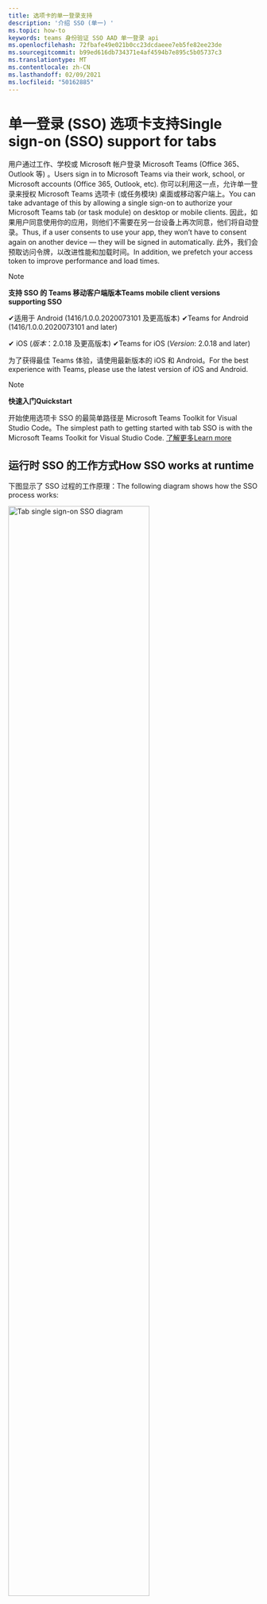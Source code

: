 ```yaml
---
title: 选项卡的单一登录支持
description: '介绍 SSO (单一) '
ms.topic: how-to
keywords: teams 身份验证 SSO AAD 单一登录 api
ms.openlocfilehash: 72fbafe49e021b0cc23dcdaeee7eb5fe82ee23de
ms.sourcegitcommit: b99ed616db734371e4af4594b7e895c5b05737c3
ms.translationtype: MT
ms.contentlocale: zh-CN
ms.lasthandoff: 02/09/2021
ms.locfileid: "50162885"
---
```

# <a name="single-sign-on-sso-support-for-tabs"></a><span data-ttu-id="a13d0-104">单一登录 (SSO) 选项卡支持</span><span class="sxs-lookup"><span data-stu-id="a13d0-104">Single sign-on (SSO) support for tabs</span></span>

<span data-ttu-id="a13d0-105">用户通过工作、学校或 Microsoft 帐户登录 Microsoft Teams (Office 365、Outlook 等) 。</span><span class="sxs-lookup"><span data-stu-id="a13d0-105">Users sign in to Microsoft Teams via their work, school, or Microsoft accounts (Office 365, Outlook, etc).</span></span> <span data-ttu-id="a13d0-106">你可以利用这一点，允许单一登录来授权 Microsoft Teams 选项卡 (或任务模块) 桌面或移动客户端上。</span><span class="sxs-lookup"><span data-stu-id="a13d0-106">You can take advantage of this by allowing a single sign-on to authorize your Microsoft Teams tab (or task module) on desktop or mobile clients.</span></span> <span data-ttu-id="a13d0-107">因此，如果用户同意使用你的应用，则他们不需要在另一台设备上再次同意，他们将自动登录。</span><span class="sxs-lookup"><span data-stu-id="a13d0-107">Thus, if a user consents to use your app, they won’t have to consent again on another device — they will be signed in automatically.</span></span> <span data-ttu-id="a13d0-108">此外，我们会预取访问令牌，以改进性能和加载时间。</span><span class="sxs-lookup"><span data-stu-id="a13d0-108">In addition, we prefetch your access token to improve performance and load times.</span></span>

> [!NOTE]
> <span data-ttu-id="a13d0-109">**支持 SSO 的 Teams 移动客户端版本**</span><span class="sxs-lookup"><span data-stu-id="a13d0-109">**Teams mobile client versions supporting SSO**</span></span>  
>
> <span data-ttu-id="a13d0-110">✔适用于 Android (1416/1.0.0.2020073101 及更高版本) </span><span class="sxs-lookup"><span data-stu-id="a13d0-110">✔Teams for Android (1416/1.0.0.2020073101 and later)</span></span>
>
> <span data-ttu-id="a13d0-111">✔ iOS (_版本_：2.0.18 及更高版本) </span><span class="sxs-lookup"><span data-stu-id="a13d0-111">✔Teams for iOS (_Version_: 2.0.18 and later)</span></span>  
>
> <span data-ttu-id="a13d0-112">为了获得最佳 Teams 体验，请使用最新版本的 iOS 和 Android。</span><span class="sxs-lookup"><span data-stu-id="a13d0-112">For the best experience with Teams, please use the latest version of iOS and Android.</span></span>

> [!NOTE]
> <span data-ttu-id="a13d0-113">**快速入门**</span><span class="sxs-lookup"><span data-stu-id="a13d0-113">**Quickstart**</span></span>  
>
> <span data-ttu-id="a13d0-114">开始使用选项卡 SSO 的最简单路径是 Microsoft Teams Toolkit for Visual Studio Code。</span><span class="sxs-lookup"><span data-stu-id="a13d0-114">The simplest path to getting started with tab SSO is with the Microsoft Teams Toolkit for Visual Studio Code.</span></span> [<span data-ttu-id="a13d0-115">了解更多</span><span class="sxs-lookup"><span data-stu-id="a13d0-115">Learn more</span></span>](../../../toolkit/visual-studio-code-tab-sso.md)

## <a name="how-sso-works-at-runtime"></a><span data-ttu-id="a13d0-116">运行时 SSO 的工作方式</span><span class="sxs-lookup"><span data-stu-id="a13d0-116">How SSO works at runtime</span></span>

<span data-ttu-id="a13d0-117">下图显示了 SSO 过程的工作原理：</span><span class="sxs-lookup"><span data-stu-id="a13d0-117">The following diagram shows how the SSO process works:</span></span>

<!-- markdownlint-disable MD033 -->
<img src="~/assets/images/tabs/tabs-sso-diagram.png" alt="Tab single sign-on SSO diagram" width="75%"/>

1. <span data-ttu-id="a13d0-118">在选项卡中，对进行 JavaScript 调用 `getAuthToken()` 。</span><span class="sxs-lookup"><span data-stu-id="a13d0-118">In the tab, a JavaScript call is made to `getAuthToken()`.</span></span> <span data-ttu-id="a13d0-119">这将指示 Teams 获取选项卡应用程序的身份验证令牌。</span><span class="sxs-lookup"><span data-stu-id="a13d0-119">This tells Teams to obtain an authentication token for the tab application.</span></span>
2. <span data-ttu-id="a13d0-120">如果这是当前用户第一次使用选项卡应用程序，当需要同意) 或处理双重身份验证 (例如双重身份验证) 时，系统将会提示你同意 (。</span><span class="sxs-lookup"><span data-stu-id="a13d0-120">If this is the first time the current user has used your tab application, there will be a request prompt to consent (if consent is required) or to handle step-up authentication (such as two-factor authentication).</span></span>
3. <span data-ttu-id="a13d0-121">Teams 从 Azure AD 终结点为当前用户请求选项卡应用程序令牌。</span><span class="sxs-lookup"><span data-stu-id="a13d0-121">Teams requests the tab application token from the Azure AD endpoint for the current user.</span></span>
4. <span data-ttu-id="a13d0-122">Azure AD 将选项卡应用程序令牌发送到 Teams 应用程序。</span><span class="sxs-lookup"><span data-stu-id="a13d0-122">Azure AD sends the tab application token to the Teams application.</span></span>
5. <span data-ttu-id="a13d0-123">Teams 将选项卡应用程序令牌作为调用返回的结果对象的一部分发送到 `getAuthToken()` 选项卡。</span><span class="sxs-lookup"><span data-stu-id="a13d0-123">Teams sends the tab application token to the tab as part of the result object returned by the `getAuthToken()` call.</span></span>
6. <span data-ttu-id="a13d0-124">令牌将在选项卡应用程序中通过 JavaScript 进行分析，以提取所需信息，如用户的电子邮件地址。</span><span class="sxs-lookup"><span data-stu-id="a13d0-124">The token will be parsed in the tab application, via JavaScript, to extract the needed information, such as the user's email address.</span></span>

> [!NOTE]
> <span data-ttu-id="a13d0-125">仅对同意一组有限的用户级 API（电子邮件、配置文件、offline_access 和 OpenId）有效，对进一步 Microsoft Graph 作用域（如 `getAuthToken()` `User.Read` 或）无效 `Mail.Read` 。</span><span class="sxs-lookup"><span data-stu-id="a13d0-125">The `getAuthToken()` is only valid for consenting to a limited set of user-level APIs — email, profile, offline_access and OpenId — and not for further Microsoft Graph scopes such as `User.Read` or `Mail.Read`.</span></span> <span data-ttu-id="a13d0-126">如果需要其他 Graph 范围，请参阅本文档末尾的部分，了解建议的 [解决方法](#apps-that-require-additional-microsoft-graph-scopes)。</span><span class="sxs-lookup"><span data-stu-id="a13d0-126">See our section at the end of this document for suggested workarounds if you require [additional Graph scopes](#apps-that-require-additional-microsoft-graph-scopes).</span></span>

<span data-ttu-id="a13d0-127">SSO API 还将 [在嵌入](../../../task-modules-and-cards/what-are-task-modules.md) Web 内容的任务模块中工作。</span><span class="sxs-lookup"><span data-stu-id="a13d0-127">The SSO API will also work in [Task Modules](../../../task-modules-and-cards/what-are-task-modules.md) that embed web content.</span></span>

## <a name="develop-an-sso-microsoft-teams-tab"></a><span data-ttu-id="a13d0-128">开发 SSO Microsoft Teams 选项卡</span><span class="sxs-lookup"><span data-stu-id="a13d0-128">Develop an SSO Microsoft Teams tab</span></span>

<span data-ttu-id="a13d0-129">本节介绍创建使用 SSO 的 Teams 选项卡所涉及的任务。</span><span class="sxs-lookup"><span data-stu-id="a13d0-129">This section describes the tasks involved in creating a Teams tab that uses SSO.</span></span> <span data-ttu-id="a13d0-130">此处介绍的这些任务与语言和框架无关。</span><span class="sxs-lookup"><span data-stu-id="a13d0-130">These tasks are described here are language- and framework-agnostic.</span></span>

### <a name="1-create-your-azure-active-directory-azure-ad-application"></a><span data-ttu-id="a13d0-131">1. 创建 Azure Active Directory (Azure AD) 应用程序</span><span class="sxs-lookup"><span data-stu-id="a13d0-131">1. Create your Azure Active Directory (Azure AD) application</span></span>

#### <a name="registering-your-application-in-theazure-ad-portal-overview"></a><span data-ttu-id="a13d0-132">在[Azure AD](https://azure.microsoft.com/features/azure-portal/) 门户中注册应用程序概述：</span><span class="sxs-lookup"><span data-stu-id="a13d0-132">Registering your application in the[Azure AD portal](https://azure.microsoft.com/features/azure-portal/) overview:</span></span>

1. <span data-ttu-id="a13d0-133">获取[Azure AD 应用程序 ID。](/azure/active-directory/develop/howto-create-service-principal-portal#get-values-for-signing-in)</span><span class="sxs-lookup"><span data-stu-id="a13d0-133">Get your [Azure AD Application ID](/azure/active-directory/develop/howto-create-service-principal-portal#get-values-for-signing-in).</span></span>
2. <span data-ttu-id="a13d0-134">指定应用程序对 Azure AD 终结点和（可选）Microsoft Graph 所需的权限。</span><span class="sxs-lookup"><span data-stu-id="a13d0-134">Specify the permissions that your application needs for the Azure AD endpoint and, optionally, Microsoft Graph.</span></span>
3. <span data-ttu-id="a13d0-135">[授予 Teams](/azure/active-directory/develop/howto-create-service-principal-portal#configure-access-policies-on-resources) 桌面、Web 和移动应用程序的权限。</span><span class="sxs-lookup"><span data-stu-id="a13d0-135">[Grant permissions](/azure/active-directory/develop/howto-create-service-principal-portal#configure-access-policies-on-resources) for Teams desktop, web, and mobile applications.</span></span>
4. <span data-ttu-id="a13d0-136">通过选择"添加范围 **"** 按钮来预授权 Teams，在打开的面板中输入 `access_as_user` 为范围 **名称**。</span><span class="sxs-lookup"><span data-stu-id="a13d0-136">Pre-authorize Teams by selecting the **Add a scope** button and in the panel that opens, enter `access_as_user` as the **Scope name**.</span></span>

> [!NOTE]
> <span data-ttu-id="a13d0-137">应了解一些重要限制：</span><span class="sxs-lookup"><span data-stu-id="a13d0-137">There are some important restrictions you should be aware of:</span></span>
>
> * <span data-ttu-id="a13d0-138">我们仅支持用户级别的 Microsoft Graph API 权限，即电子邮件、配置文件、offline_access、OpenId。</span><span class="sxs-lookup"><span data-stu-id="a13d0-138">We only support user-level Microsoft Graph API permissions, i.e., email, profile, offline_access, OpenId.</span></span> <span data-ttu-id="a13d0-139">如果你需要访问其他 Microsoft Graph 作用域， (或) ，请参阅本文档 `User.Read` 末尾 `Mail.Read` 的推荐解决方法。 [](#apps-that-require-additional-microsoft-graph-scopes)</span><span class="sxs-lookup"><span data-stu-id="a13d0-139">If you need access to other Microsoft Graph scopes (such as `User.Read` or `Mail.Read`), see our [recommended workaround](#apps-that-require-additional-microsoft-graph-scopes) at the end of this documentation.</span></span>
> * <span data-ttu-id="a13d0-140">应用程序的域名与为 Azure AD 应用程序注册的域名相同，这一点很重要。</span><span class="sxs-lookup"><span data-stu-id="a13d0-140">It's important that your application's domain name is the same as the domain name you've registering for your Azure AD application.</span></span>
> * <span data-ttu-id="a13d0-141">目前，我们不支持每个应用多个域。</span><span class="sxs-lookup"><span data-stu-id="a13d0-141">We don't currently support multiple domains per app.</span></span>
> * <span data-ttu-id="a13d0-142">我们不支持使用该域的应用程序，因为它太常见， `azurewebsites.net` 并且可能是一种安全风险。</span><span class="sxs-lookup"><span data-stu-id="a13d0-142">We don't support applications that use the `azurewebsites.net` domain because it is too common and may be a security risk.</span></span> <span data-ttu-id="a13d0-143">但是，我们正在积极寻求删除此限制。</span><span class="sxs-lookup"><span data-stu-id="a13d0-143">However, we're actively seeking to remove this restriction.</span></span>

#### <a name="registering-your-app-through-the-azure-active-directory-portal-in-depth"></a><span data-ttu-id="a13d0-144">通过 Azure Active Directory 门户进行深入注册应用：</span><span class="sxs-lookup"><span data-stu-id="a13d0-144">Registering your app through the Azure Active Directory portal in-depth:</span></span>

1. <span data-ttu-id="a13d0-145">在 Azure Active [Directory - 应用注册门户中注册新](https://go.microsoft.com/fwlink/?linkid=2083908) 应用程序。</span><span class="sxs-lookup"><span data-stu-id="a13d0-145">Register a new application in the [Azure Active Directory – App Registrations](https://go.microsoft.com/fwlink/?linkid=2083908) portal.</span></span>
2. <span data-ttu-id="a13d0-146">选择 **"新建** 注册"， *在"注册应用程序"页上*，设置以下值：</span><span class="sxs-lookup"><span data-stu-id="a13d0-146">Select **New Registration** and on the *register an application page*, set following values:</span></span>
    * <span data-ttu-id="a13d0-147">将 **名称** 设置为应用名称。</span><span class="sxs-lookup"><span data-stu-id="a13d0-147">Set **name** to your app name.</span></span>
    * <span data-ttu-id="a13d0-148">选择 **支持的帐户类型 (** 任何帐户类型都) ¹</span><span class="sxs-lookup"><span data-stu-id="a13d0-148">Choose the **supported account types** (any account type will work) ¹</span></span>
    * <span data-ttu-id="a13d0-149">保留“重定向 URI”为空。</span><span class="sxs-lookup"><span data-stu-id="a13d0-149">Leave **Redirect URI** empty.</span></span>
    * <span data-ttu-id="a13d0-150">选择“注册”。</span><span class="sxs-lookup"><span data-stu-id="a13d0-150">Choose **Register**.</span></span>
3. <span data-ttu-id="a13d0-151">在概述页上，复制并保存应用程序 (**客户端) ID。**</span><span class="sxs-lookup"><span data-stu-id="a13d0-151">On the overview page, copy and save the **Application (client) ID**.</span></span> <span data-ttu-id="a13d0-152">稍后在更新 Teams 应用程序清单时将需要它。</span><span class="sxs-lookup"><span data-stu-id="a13d0-152">You’ll need it later when updating your Teams application manifest.</span></span>
4. <span data-ttu-id="a13d0-153">在“**管理**”下，选择“**公开 API**”。</span><span class="sxs-lookup"><span data-stu-id="a13d0-153">Under **Manage**, select **Expose an API**.</span></span> 
5. <span data-ttu-id="a13d0-154">选择 **"设置** "链接以生成应用程序 ID URI，格式为 `api://{AppID}` 。</span><span class="sxs-lookup"><span data-stu-id="a13d0-154">Select the **Set** link to generate the Application ID URI in the form of `api://{AppID}`.</span></span> <span data-ttu-id="a13d0-155">插入您的完全限定域名 (双正斜杠和 GUID 之间追加一个) 斜杠"/"。</span><span class="sxs-lookup"><span data-stu-id="a13d0-155">Insert your fully qualified domain name (with a forward slash "/" appended to the end) between the double forward slashes and the GUID.</span></span> <span data-ttu-id="a13d0-156">整个 ID 的形式 `api://fully-qualified-domain-name.com/{AppID}` 应为：</span><span class="sxs-lookup"><span data-stu-id="a13d0-156">The entire ID should have the form of: `api://fully-qualified-domain-name.com/{AppID}` ²</span></span>
    * <span data-ttu-id="a13d0-157">ex： `api://subdomain.example.com/00000000-0000-0000-0000-000000000000` .</span><span class="sxs-lookup"><span data-stu-id="a13d0-157">ex: `api://subdomain.example.com/00000000-0000-0000-0000-000000000000`.</span></span>
    
    <span data-ttu-id="a13d0-158">完全限定的域名是提供应用服务的人工可读域名。</span><span class="sxs-lookup"><span data-stu-id="a13d0-158">The fully qualified domain name is the human readable domain name from which your app is served.</span></span> <span data-ttu-id="a13d0-159">如果使用的是隧道服务（如 ngrok），则需要在 ngrok 子域更改时更新此值。</span><span class="sxs-lookup"><span data-stu-id="a13d0-159">If you are using a tunneling service such as ngrok, you will need to update     this value whenever your ngrok subdomain changes.</span></span> 
6. <span data-ttu-id="a13d0-160">选择“添加一个作用域”按钮。</span><span class="sxs-lookup"><span data-stu-id="a13d0-160">Select the **Add a scope** button.</span></span> <span data-ttu-id="a13d0-161">在打开的面板中，输入 `access_as_user` 作为“作用域名称”。</span><span class="sxs-lookup"><span data-stu-id="a13d0-161">In the panel that opens, enter `access_as_user` as the **Scope name**.</span></span>
7. <span data-ttu-id="a13d0-162">设置 **谁可以同意？**`Admins and users`</span><span class="sxs-lookup"><span data-stu-id="a13d0-162">Set **Who can consent?** to `Admins and users`</span></span>
8. <span data-ttu-id="a13d0-163">使用适用于作用域的值填写用于配置管理员和用户同意提示的 `access_as_user` 字段：</span><span class="sxs-lookup"><span data-stu-id="a13d0-163">Fill in the fields for configuring the admin and user consent prompts with values that are appropriate for the `access_as_user` scope:</span></span>
    * <span data-ttu-id="a13d0-164">**管理员同意标题：** Teams 可以访问用户配置文件。</span><span class="sxs-lookup"><span data-stu-id="a13d0-164">**Admin consent title:** Teams can access the user’s profile.</span></span>
    * <span data-ttu-id="a13d0-165">**管理员同意说明**：允许 Teams 以当前用户模式调用应用的 Web API。</span><span class="sxs-lookup"><span data-stu-id="a13d0-165">**Admin consent description**: Allows Teams to call the app’s web APIs as the current user.</span></span>
    * <span data-ttu-id="a13d0-166">**用户同意标题**：Teams 可以访问用户配置文件并代表用户提出请求。</span><span class="sxs-lookup"><span data-stu-id="a13d0-166">**User consent title**: Teams can access the user profile and make requests on the user's behalf.</span></span>
    * <span data-ttu-id="a13d0-167">**用户同意说明：** 允许 Teams 使用与用户相同的权限调用此应用的 API。</span><span class="sxs-lookup"><span data-stu-id="a13d0-167">**User consent description:** Enable Teams to call this app’s APIs with the same rights as the user.</span></span>
9. <span data-ttu-id="a13d0-168">确保 **状态** 设置为 **"已启用"**</span><span class="sxs-lookup"><span data-stu-id="a13d0-168">Ensure that **State** is set to **Enabled**</span></span>
10. <span data-ttu-id="a13d0-169">选择要 **保存的"添加** 范围"按钮</span><span class="sxs-lookup"><span data-stu-id="a13d0-169">Select the **Add scope** button to save</span></span> 
    * <span data-ttu-id="a13d0-170">显示在文本字段正下方的范围名称的域部分应自动匹配上一步中设置的应用程序 **ID** URI，并追加 `/access_as_user` 到末尾：</span><span class="sxs-lookup"><span data-stu-id="a13d0-170">The domain part of the **Scope name** displayed just below the text field should automatically match the **Application ID** URI set in the previous step, with `/access_as_user` appended to the end:</span></span>
        * `api://subdomain.example.com/00000000-0000-0000-0000-000000000000/access_as_user`
11. <span data-ttu-id="a13d0-171">在 **"授权客户端应用程序** "部分，确定要针对应用的 Web 应用程序授权的应用程序。</span><span class="sxs-lookup"><span data-stu-id="a13d0-171">In the **Authorized client applications** section, identify the applications that you want to authorize for your app’s web application.</span></span> <span data-ttu-id="a13d0-172">选择 *"添加客户端应用程序"。*</span><span class="sxs-lookup"><span data-stu-id="a13d0-172">Select *Add a client application*.</span></span> <span data-ttu-id="a13d0-173">输入以下每个客户端 ID，然后选择在上一步中创建的授权范围：</span><span class="sxs-lookup"><span data-stu-id="a13d0-173">Enter each of the following client IDs and select the authorized scope you created in the previous step:</span></span>
    * <span data-ttu-id="a13d0-174">`1fec8e78-bce4-4aaf-ab1b-5451cc387264` (Teams 移动/桌面应用程序) </span><span class="sxs-lookup"><span data-stu-id="a13d0-174">`1fec8e78-bce4-4aaf-ab1b-5451cc387264` (Teams mobile/desktop application)</span></span>
    * <span data-ttu-id="a13d0-175">`5e3ce6c0-2b1f-4285-8d4b-75ee78787346` (Teams Web 应用程序) </span><span class="sxs-lookup"><span data-stu-id="a13d0-175">`5e3ce6c0-2b1f-4285-8d4b-75ee78787346` (Teams web application)</span></span>
12. <span data-ttu-id="a13d0-176">导航到 **API 权限**。</span><span class="sxs-lookup"><span data-stu-id="a13d0-176">Navigate to **API Permissions**.</span></span> <span data-ttu-id="a13d0-177">选择 *"添加* Microsoft Graph 委派权限"权限，然后从 Microsoft Graph API 添加  >    >  以下权限：</span><span class="sxs-lookup"><span data-stu-id="a13d0-177">Select *Add a permission* > *Microsoft Graph* > *Delegated permissions*, then add the following permissions from Microsoft Graph API:</span></span>
    * <span data-ttu-id="a13d0-178">User.Read (默认启用) </span><span class="sxs-lookup"><span data-stu-id="a13d0-178">User.Read (enabled by default)</span></span>
    * <span data-ttu-id="a13d0-179">email</span><span class="sxs-lookup"><span data-stu-id="a13d0-179">email</span></span>
    * <span data-ttu-id="a13d0-180">offline_access</span><span class="sxs-lookup"><span data-stu-id="a13d0-180">offline_access</span></span>
    * <span data-ttu-id="a13d0-181">OpenId</span><span class="sxs-lookup"><span data-stu-id="a13d0-181">OpenId</span></span>
    * <span data-ttu-id="a13d0-182">个人资料</span><span class="sxs-lookup"><span data-stu-id="a13d0-182">profile</span></span>

13. <span data-ttu-id="a13d0-183">导航到 **身份验证**</span><span class="sxs-lookup"><span data-stu-id="a13d0-183">Navigate to **Authentication**</span></span>

    <span data-ttu-id="a13d0-184">如果应用尚未获得 IT 管理员同意，则用户第一次使用应用时必须同意。</span><span class="sxs-lookup"><span data-stu-id="a13d0-184">If an app hasn't been granted IT admin consent, users will have to provide consent the first time they use an app.</span></span>

    <span data-ttu-id="a13d0-185">设置重定向 URI：</span><span class="sxs-lookup"><span data-stu-id="a13d0-185">Set a redirect URI:</span></span>
    * <span data-ttu-id="a13d0-186">选择 **"添加平台"。**</span><span class="sxs-lookup"><span data-stu-id="a13d0-186">Select **Add a platform**.</span></span>
    * <span data-ttu-id="a13d0-187">选择 **Web**。</span><span class="sxs-lookup"><span data-stu-id="a13d0-187">Select **web**.</span></span>
    * <span data-ttu-id="a13d0-188">输入 **应用的重定向 URI。**</span><span class="sxs-lookup"><span data-stu-id="a13d0-188">Enter the **redirect URI** for your app.</span></span> <span data-ttu-id="a13d0-189">这将是一个页面，其中成功的隐式授予流将重定向用户。</span><span class="sxs-lookup"><span data-stu-id="a13d0-189">This will be the page where a successful implicit grant flow will redirect the user.</span></span> <span data-ttu-id="a13d0-190">这将是在步骤 5 中输入的完全限定域名，后跟应发送身份验证响应的 API 路由。</span><span class="sxs-lookup"><span data-stu-id="a13d0-190">This will be same fully qualified domain name that you entered in step 5 followed by the API route where a authentication response should be sent.</span></span> <span data-ttu-id="a13d0-191">如果你正在遵循任何 Teams 示例，这将： `https://subdomain.example.com/auth-end`</span><span class="sxs-lookup"><span data-stu-id="a13d0-191">If you are following any of the Teams samples, this will be: `https://subdomain.example.com/auth-end`</span></span>

    <span data-ttu-id="a13d0-192">接下来，通过选中以下框启用隐式授予：</span><span class="sxs-lookup"><span data-stu-id="a13d0-192">Next, enable implicit grant by checking the following boxes:</span></span>  
    <span data-ttu-id="a13d0-193">✔ ID 令牌</span><span class="sxs-lookup"><span data-stu-id="a13d0-193">✔ ID Token</span></span>  
    <span data-ttu-id="a13d0-194">✔访问令牌</span><span class="sxs-lookup"><span data-stu-id="a13d0-194">✔ Access Token</span></span>  
    
<span data-ttu-id="a13d0-195">恭喜！</span><span class="sxs-lookup"><span data-stu-id="a13d0-195">Congratulations!</span></span> <span data-ttu-id="a13d0-196">已完成应用注册先决条件，可以继续选项卡 SSO 应用。</span><span class="sxs-lookup"><span data-stu-id="a13d0-196">You have completed the app registration prerequisites to proceed with your tab SSO app.</span></span>     

> [!NOTE]
>
> * <span data-ttu-id="a13d0-197">¹ 如果你的 Azure AD 应用在 Teams 中提出身份验证请求的同一租户中注册，将不会要求用户同意，并且将被授予访问令牌。</span><span class="sxs-lookup"><span data-stu-id="a13d0-197">¹ If your Azure AD app is registered in the _same_ tenant where you're making an authentication request in Teams, the user won't be asked to consent and will be granted an access token right away.</span></span> <span data-ttu-id="a13d0-198">如果用户在不同的租户中注册 Azure AD 应用，则只需同意这些权限。</span><span class="sxs-lookup"><span data-stu-id="a13d0-198">Users only need to consent to these permissions if the Azure AD app is registered in a different tenant.</span></span>
> * <span data-ttu-id="a13d0-199">1 如果出现错误，指出域已拥有并且你是所有者，请按照快速入门中的过程操作：将自定义域名添加到 [Azure Active Directory](/azure/active-directory/fundamentals/add-custom-domain) 以注册域，然后重复上述步骤 5。</span><span class="sxs-lookup"><span data-stu-id="a13d0-199">² If you get an error stating that the domain is already owned and you are the owner, follow the procedure at [Quickstart: Add a custom domain name to Azure Active Directory](/azure/active-directory/fundamentals/add-custom-domain) to register the domain, and then repeat step 5, above.</span></span> <span data-ttu-id="a13d0-200"> (如果不使用 Office 365 租赁服务中的管理员凭据登录，也会) 。</span><span class="sxs-lookup"><span data-stu-id="a13d0-200">(This error can also occur if you aren't signed in with Admin credentials in the Office 365 tenancy).</span></span>
> * <span data-ttu-id="a13d0-201">如果未在返回的访问令牌 (UPN) 主体名称，可以在 Azure AD 中将其添加为可选声明。 [](https://docs.microsoft.com/azure/active-directory/develop/active-directory-optional-claims)</span><span class="sxs-lookup"><span data-stu-id="a13d0-201">If you are not receiving the UPN (User Principal Name) in the returned access token, you can add it as an [optional claim](https://docs.microsoft.com/azure/active-directory/develop/active-directory-optional-claims) in Azure AD.</span></span>

### <a name="2-update-your-microsoft-teams-application-manifest"></a><span data-ttu-id="a13d0-202">2. 更新 Microsoft Teams 应用程序清单</span><span class="sxs-lookup"><span data-stu-id="a13d0-202">2. Update your Microsoft Teams application manifest</span></span>

<span data-ttu-id="a13d0-203">将新属性添加到 Microsoft Teams 清单：</span><span class="sxs-lookup"><span data-stu-id="a13d0-203">Add new properties to your Microsoft Teams manifest:</span></span>

* <span data-ttu-id="a13d0-204">**WebApplicationInfo** - 以下元素的父元素：</span><span class="sxs-lookup"><span data-stu-id="a13d0-204">**WebApplicationInfo** - The parent of the following elements:</span></span>

> [!div class="checklist"]
> * <span data-ttu-id="a13d0-205">**id** - 应用程序的客户端 ID。</span><span class="sxs-lookup"><span data-stu-id="a13d0-205">**id** - The client ID of the application.</span></span> <span data-ttu-id="a13d0-206">这是在向 Azure AD 注册应用程序时获取的应用程序 ID。</span><span class="sxs-lookup"><span data-stu-id="a13d0-206">This is the application ID that you obtained as part of registering the application with Azure AD.</span></span>
>* <span data-ttu-id="a13d0-207">**resource** - 应用程序的域和子域。</span><span class="sxs-lookup"><span data-stu-id="a13d0-207">**resource** - The domain and subdomain of your application.</span></span> <span data-ttu-id="a13d0-208">这是相同的 URI (，包括) 步骤 6 中创建时注册 `api://` `scope` 的协议。</span><span class="sxs-lookup"><span data-stu-id="a13d0-208">This is the same URI (including the `api://` protocol) that you registered when creating your `scope` in step 6 above.</span></span> <span data-ttu-id="a13d0-209">不应在资源 `access_as_user` 中包括路径。</span><span class="sxs-lookup"><span data-stu-id="a13d0-209">You shouldn't include the `access_as_user` path in your resource.</span></span> <span data-ttu-id="a13d0-210">此 URI 的域部分应匹配 Teams 应用程序清单的 URL 中使用的域，包括任何子域。</span><span class="sxs-lookup"><span data-stu-id="a13d0-210">The domain part of this URI should match the domain, including any subdomains, used in the URLs of your Teams application manifest.</span></span>

```json
"webApplicationInfo": {
  "id": "00000000-0000-0000-0000-000000000000",
  "resource": "api://subdomain.example.com/00000000-0000-0000-0000-000000000000"
}
```

> [!NOTE]
>
>* <span data-ttu-id="a13d0-211">AAD 应用的资源通常是其站点 URL 和 appID 的根 (例如 `api://subdomain.example.com/00000000-0000-0000-0000-000000000000`) 。</span><span class="sxs-lookup"><span data-stu-id="a13d0-211">The resource for an AAD app will usually be the root of its site URL and the appID (e.g. `api://subdomain.example.com/00000000-0000-0000-0000-000000000000`).</span></span> <span data-ttu-id="a13d0-212">我们还使用此值来确保你的请求来自同一个域。</span><span class="sxs-lookup"><span data-stu-id="a13d0-212">We also use this value to ensure your request is coming from the same domain.</span></span> <span data-ttu-id="a13d0-213">因此，请确保选项卡使用的域与资源属性 `contentURL` 相同。</span><span class="sxs-lookup"><span data-stu-id="a13d0-213">Therefore, make sure that the `contentURL` for your tab uses the same domains as your resource property.</span></span>
>* <span data-ttu-id="a13d0-214">您需要使用清单版本 1.5 或更高版本来实现 `webApplicationInfo` 该字段。</span><span class="sxs-lookup"><span data-stu-id="a13d0-214">You need to use manifest version 1.5 or higher to implement the `webApplicationInfo` field.</span></span>

### <a name="3-get-an-authentication-token-from-your-client-side-code"></a><span data-ttu-id="a13d0-215">3. 从客户端代码获取身份验证令牌</span><span class="sxs-lookup"><span data-stu-id="a13d0-215">3. Get an authentication token from your client-side code</span></span>

<span data-ttu-id="a13d0-216">下面是身份验证 API 的外观：</span><span class="sxs-lookup"><span data-stu-id="a13d0-216">Here's what the authentication API looks like:</span></span>

```javascript
var authTokenRequest = {
  successCallback: function(result) { console.log("Success: " + result); },
  failureCallback: function(error) { console.log("Failure: " + error); }
};
microsoftTeams.authentication.getAuthToken(authTokenRequest);
```

<span data-ttu-id="a13d0-217">当你呼叫时（对于用户级别 (需要其他用户同意) -我们将向用户显示一个对话框，鼓励他们授予 `getAuthToken` 其他同意。</span><span class="sxs-lookup"><span data-stu-id="a13d0-217">When you call `getAuthToken` - and additional user consent is required (for user-level permissions) - we will show a dialog to the user encouraging them to grant additional consent.</span></span> 

<span data-ttu-id="a13d0-218">在成功回调中收到访问令牌后，你可以解码访问令牌以查看与该令牌关联的声明。</span><span class="sxs-lookup"><span data-stu-id="a13d0-218">Once you've received the access token in the success callback you can decode the access token to view the claims associated with that token.</span></span> <span data-ttu-id="a13d0-219"> (，也可以手动将访问令牌复制/粘贴到工具（如 JWT.io）中，以检查[](https://jwt.io/)访问令牌) 。</span><span class="sxs-lookup"><span data-stu-id="a13d0-219">(Optionally, you can manually copy/paste the access token into a tool such as [JWT.io](https://jwt.io/) to inspect its contents).</span></span> <span data-ttu-id="a13d0-220">如果未在返回的访问令牌 (UPN) 主体名称，可以在 Azure AD 中将其添加为可选声明。 [](https://docs.microsoft.com/azure/active-directory/develop/active-directory-optional-claims)</span><span class="sxs-lookup"><span data-stu-id="a13d0-220">If you are not receiving the UPN (User Principal Name) in the returned access token, you can add it as an [optional claim](https://docs.microsoft.com/azure/active-directory/develop/active-directory-optional-claims) in Azure AD.</span></span>

<p>
    <img src="~/assets/images/tabs/tabs-sso-prompt.png" alt="Tab single sign-on SSO dialog prompt" width="75%"/>
</p>

## <a name="code-sample"></a><span data-ttu-id="a13d0-221">代码示例</span><span class="sxs-lookup"><span data-stu-id="a13d0-221">Code sample</span></span>

|<span data-ttu-id="a13d0-222">**示例名称**</span><span class="sxs-lookup"><span data-stu-id="a13d0-222">**Sample name**</span></span>|<span data-ttu-id="a13d0-223">**说明**</span><span class="sxs-lookup"><span data-stu-id="a13d0-223">**Description**</span></span>|<span data-ttu-id="a13d0-224">**C#**</span><span class="sxs-lookup"><span data-stu-id="a13d0-224">**C#**</span></span>|<span data-ttu-id="a13d0-225">**TypeScript**</span><span class="sxs-lookup"><span data-stu-id="a13d0-225">**TypeScript**</span></span>|
|---------------|---------------|------|--------------|
| <span data-ttu-id="a13d0-226">Tab SSO</span><span class="sxs-lookup"><span data-stu-id="a13d0-226">Tab SSO</span></span> |<span data-ttu-id="a13d0-227">用于选项卡 Azure AD SSO 的 Microsoft Teams 示例应用</span><span class="sxs-lookup"><span data-stu-id="a13d0-227">Microsoft Teams sample app for tabs Azure AD SSO</span></span>| [<span data-ttu-id="a13d0-228">View</span><span class="sxs-lookup"><span data-stu-id="a13d0-228">View</span></span>](https://github.com/OfficeDev/Microsoft-Teams-Samples/tree/main/samples/tab-sso/csharp)|<span data-ttu-id="a13d0-229">[视图](https://github.com/OfficeDev/Microsoft-Teams-Samples/blob/main/samples/tab-sso/nodejs)，</span><span class="sxs-lookup"><span data-stu-id="a13d0-229">[View](https://github.com/OfficeDev/Microsoft-Teams-Samples/blob/main/samples/tab-sso/nodejs),</span></span> </br>[<span data-ttu-id="a13d0-230">Teams Toolkit</span><span class="sxs-lookup"><span data-stu-id="a13d0-230">Teams Toolkit</span></span>](../../../toolkit/visual-studio-code-tab-sso.md)|

## <a name="known-limitations"></a><span data-ttu-id="a13d0-231">已知限制</span><span class="sxs-lookup"><span data-stu-id="a13d0-231">Known Limitations</span></span>

### <a name="apps-that-require-additional-microsoft-graph-scopes"></a><span data-ttu-id="a13d0-232">需要其他 Microsoft Graph 作用域的应用</span><span class="sxs-lookup"><span data-stu-id="a13d0-232">Apps that require additional Microsoft Graph Scopes</span></span>

<span data-ttu-id="a13d0-233">我们当前针对 SSO 的实现仅授予用户级别权限（电子邮件、配置文件、offline_access、OpenId）的许可，而不是针对其他 API (如 User.Read 或 Mail.Read) 。</span><span class="sxs-lookup"><span data-stu-id="a13d0-233">Our current implementation for SSO only grants consent for user-level permissions — email, profile, offline_access, OpenId — not for other APIs (such as User.Read or Mail.Read).</span></span> <span data-ttu-id="a13d0-234">如果你的应用需要进一步使用 Microsoft Graph 范围，下面是一些启用的解决方法：</span><span class="sxs-lookup"><span data-stu-id="a13d0-234">If your app needs further Microsoft Graph scopes, here are some enabling workarounds:</span></span>

#### <a name="tenant-admin-consent"></a><span data-ttu-id="a13d0-235">租户管理员同意</span><span class="sxs-lookup"><span data-stu-id="a13d0-235">Tenant Admin Consent</span></span>

<span data-ttu-id="a13d0-236">最简单的方法是让租户管理员代表组织预先同意。</span><span class="sxs-lookup"><span data-stu-id="a13d0-236">The simplest approach is to get a tenant admin to pre-consent on behalf of the organization.</span></span> <span data-ttu-id="a13d0-237">这意味着用户不需要同意这些作用域，然后可以使用 Azure AD 的代表流自由交换令牌 [服务器端](/azure/active-directory/develop/v1-oauth2-on-behalf-of-flow)。</span><span class="sxs-lookup"><span data-stu-id="a13d0-237">This means users won’t have to consent to these scopes and you can then be free to exchange the token server side using Azure AD’s [on-behalf-of flow](/azure/active-directory/develop/v1-oauth2-on-behalf-of-flow).</span></span> <span data-ttu-id="a13d0-238">此解决方法对于内部业务线应用程序是可接受的，但可能不足以供可能无法依赖租户管理员审批的第三方开发人员使用。</span><span class="sxs-lookup"><span data-stu-id="a13d0-238">This workaround is acceptable for internal line-of-business applications but may not be enough for third-party developers who may not be able to rely on tenant admin approval.</span></span>

<span data-ttu-id="a13d0-239">代表组织以租户管理员 (的一种) 方式是访问：</span><span class="sxs-lookup"><span data-stu-id="a13d0-239">A simple way of consenting on behalf of an organization (as a tenant admin) is to visit:</span></span>

* `https://login.microsoftonline.com/common/adminconsent?client_id=<AAD_App_ID>`

#### <a name="asking-for-additional-consent-using-the-auth-api"></a><span data-ttu-id="a13d0-240">使用身份验证 API 请求其他同意</span><span class="sxs-lookup"><span data-stu-id="a13d0-240">Asking for additional consent using the Auth API</span></span>

<span data-ttu-id="a13d0-241">获取其他 Microsoft Graph 作用域的另一个方法是使用我们现有的基于 Web 的 [Azure AD](~/tabs/how-to/authentication/auth-tab-aad.md#navigate-to-the-authorization-page-from-your-popup-page) 身份验证方法呈现同意对话框，该方法涉及弹出 Azure AD 同意对话框。</span><span class="sxs-lookup"><span data-stu-id="a13d0-241">Another approach for getting additional Microsoft Graph scopes is to present a consent dialog using our existing [web-based Azure AD authentication approach](~/tabs/how-to/authentication/auth-tab-aad.md#navigate-to-the-authorization-page-from-your-popup-page) which involves popping up an Azure AD consent dialog.</span></span> <span data-ttu-id="a13d0-242">有一些值得注意的新增功能：</span><span class="sxs-lookup"><span data-stu-id="a13d0-242">There are some notable additions:</span></span>

1. <span data-ttu-id="a13d0-243">使用检索到的令牌需要使用 Azure AD 代表流在服务器端进行交换，才能访问这些额外的 `getAuthToken()` Microsoft Graph API。 [](/azure/active-directory/develop/v2-oauth2-on-behalf-of-flow)</span><span class="sxs-lookup"><span data-stu-id="a13d0-243">The token retrieved using `getAuthToken()` needs to be exchanged server-side using Azure AD [on-behalf-of flow](/azure/active-directory/develop/v2-oauth2-on-behalf-of-flow) to get access to those additional Microsoft Graph APIs.</span></span>
    * <span data-ttu-id="a13d0-244">请务必将 v2 Microsoft Graph 终结点用于此交换</span><span class="sxs-lookup"><span data-stu-id="a13d0-244">Be sure to use the v2 Microsoft Graph endpoint for this exchange</span></span>
2. <span data-ttu-id="a13d0-245">如果交换失败，Azure AD 将返回无效的授予例外。</span><span class="sxs-lookup"><span data-stu-id="a13d0-245">If the exchange fails, Azure AD will return an invalid grant exception.</span></span> <span data-ttu-id="a13d0-246">通常有两条错误消息之一： `invalid_grant` 或 `interaction_required`</span><span class="sxs-lookup"><span data-stu-id="a13d0-246">There are usually one of two error messages: `invalid_grant` or `interaction_required`</span></span>
3. <span data-ttu-id="a13d0-247">当交换失败时，需要请求其他同意。</span><span class="sxs-lookup"><span data-stu-id="a13d0-247">When the exchange fails, then you need to ask for additional consent.</span></span> <span data-ttu-id="a13d0-248">我们建议显示一些要求用户授予其他同意的 UI。</span><span class="sxs-lookup"><span data-stu-id="a13d0-248">We recommend showing some UI asking the user to grant additional consent.</span></span> <span data-ttu-id="a13d0-249">此 UI 应包括使用 Azure AD 身份验证 API 触发 [Azure AD 同意对话框的按钮](~/concepts/authentication/auth-silent-aad.md)。</span><span class="sxs-lookup"><span data-stu-id="a13d0-249">This UI should include a button that triggers an Azure AD consent dialog using our [Azure AD authentication API](~/concepts/authentication/auth-silent-aad.md).</span></span>
4. <span data-ttu-id="a13d0-250">当请求 Azure AD 的其他同意时，你需要将查询 `prompt=consent` [字符串参数](~/tabs/how-to/authentication/auth-silent-aad.md#get-the-user-context) 包括在 Azure AD 中，否则 Azure AD 不会请求其他作用域。</span><span class="sxs-lookup"><span data-stu-id="a13d0-250">When asking for additional consent from Azure AD, you need to include `prompt=consent` in your [query-string-parameter](~/tabs/how-to/authentication/auth-silent-aad.md#get-the-user-context) to Azure AD otherwise Azure AD will not ask for the additional scopes.</span></span>
    * <span data-ttu-id="a13d0-251">而不是： `?scope={scopes}`</span><span class="sxs-lookup"><span data-stu-id="a13d0-251">Instead of: `?scope={scopes}`</span></span>
    * <span data-ttu-id="a13d0-252">使用以下方法： `?prompt=consent&scope={scopes}`</span><span class="sxs-lookup"><span data-stu-id="a13d0-252">Use this: `?prompt=consent&scope={scopes}`</span></span>
    * <span data-ttu-id="a13d0-253">请确保包括提示用户输入内容的所有作用域，例如 (`{scopes}` Mail.Read 或 User.Read) 。</span><span class="sxs-lookup"><span data-stu-id="a13d0-253">Be sure that `{scopes}` includes all the scopes you are prompting the user for (ex: Mail.Read or User.Read).</span></span>
5. <span data-ttu-id="a13d0-254">在用户授予其他权限后，重试代表流获取这些附加 API 的访问权限。</span><span class="sxs-lookup"><span data-stu-id="a13d0-254">Once the user has granted additional permission, retry the on-behalf-of-flow to get access to these additional APIs.</span></span>

### <a name="non-azure-ad-authentication"></a><span data-ttu-id="a13d0-255">非 Azure AD 身份验证</span><span class="sxs-lookup"><span data-stu-id="a13d0-255">Non-Azure AD Authentication</span></span>

<span data-ttu-id="a13d0-256">上述身份验证解决方案仅适用于支持 Azure AD 作为标识提供程序的应用和服务。</span><span class="sxs-lookup"><span data-stu-id="a13d0-256">The above-described authentication solution only works for apps and services that support Azure AD as an identity provider.</span></span> <span data-ttu-id="a13d0-257">想要使用基于非 Azure AD 的服务进行身份验证的应用需要继续使用基于弹出窗口的 [Web 身份验证流](~/concepts/authentication.md)。</span><span class="sxs-lookup"><span data-stu-id="a13d0-257">Apps that want to authenticate using non-Azure AD based services need to continue using the pop-up-based [web authentication flow](~/concepts/authentication.md).</span></span>

> [!NOTE] 
> <span data-ttu-id="a13d0-258">Azure AD B2C 租户内的客户拥有的应用支持 SSO。</span><span class="sxs-lookup"><span data-stu-id="a13d0-258">SSO is supported for customer owned apps within the Azure AD B2C tenants.</span></span>

